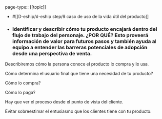 page-type:: [[topic]]

- #[[D-eship/d-eship step/6 caso de uso de la vida útil del producto]]

- ### Identificar y describir cómo tu producto encajará dentro del flujo de trabajo del personaje. ¿POR QUÉ? Esto proveerá información de valor para futuros pasos y también ayuda al equipo a entender las barreras potenciales de adopción desde una perspectiva de venta.

Describiremos cómo la persona conoce el producto lo compra y lo usa.

Cómo determina el usuario final que tiene una necesidad de tu producto?

Cómo lo compra?

Cómo lo paga?

Hay que ver el proceso desde el punto de vista del cliente.

Evitar sobreestimar el entusiasmo que los clientes tiene con tu producto.



